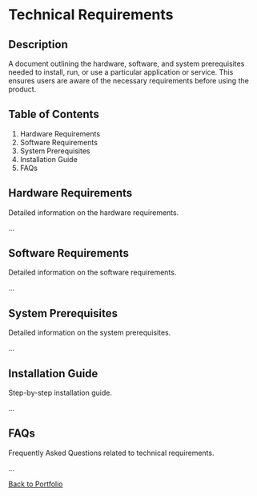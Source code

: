 # Technical Requirements

## Description

A document outlining the hardware, software, and system prerequisites needed to install, run, or use a particular application or service. This ensures users are aware of the necessary requirements before using the product.

## Table of Contents

1. Hardware Requirements
2. Software Requirements
3. System Prerequisites
4. Installation Guide
5. FAQs

## Hardware Requirements

Detailed information on the hardware requirements.

...

## Software Requirements

Detailed information on the software requirements.

...

## System Prerequisites

Detailed information on the system prerequisites.

...

## Installation Guide

Step-by-step installation guide.

...

## FAQs

Frequently Asked Questions related to technical requirements.

...

[Back to Portfolio](../README.md)